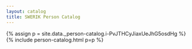 ```yaml
---
layout: catalog
title: SWERIK Person Catalog
---
```

{% assign p = site.data._person-catalog.i-PvJTHCyJiaxUeJhG5osdHg %}
{% include person-catalog.html p=p %}

